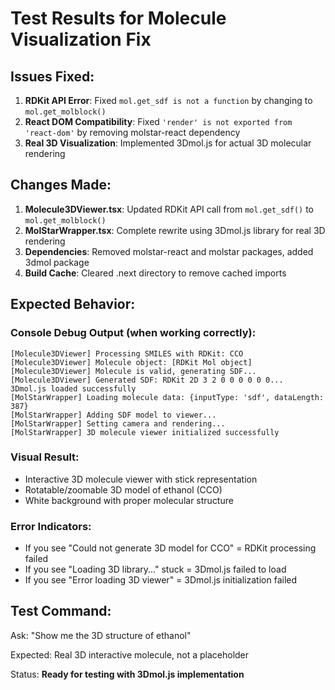 # Test Results for Molecule Visualization Fix

## Issues Fixed:

1. **RDKit API Error**: Fixed `mol.get_sdf is not a function` by changing to `mol.get_molblock()`
2. **React DOM Compatibility**: Fixed `'render' is not exported from 'react-dom'` by removing molstar-react dependency
3. **Real 3D Visualization**: Implemented 3Dmol.js for actual 3D molecular rendering

## Changes Made:

1. **Molecule3DViewer.tsx**: Updated RDKit API call from `mol.get_sdf()` to `mol.get_molblock()`
2. **MolStarWrapper.tsx**: Complete rewrite using 3Dmol.js library for real 3D rendering
3. **Dependencies**: Removed molstar-react and molstar packages, added 3dmol package
4. **Build Cache**: Cleared .next directory to remove cached imports

## Expected Behavior:

### Console Debug Output (when working correctly):
```
[Molecule3DViewer] Processing SMILES with RDKit: CCO
[Molecule3DViewer] Molecule object: [RDKit Mol object]
[Molecule3DViewer] Molecule is valid, generating SDF...
[Molecule3DViewer] Generated SDF: RDKit 2D 3 2 0 0 0 0 0 0...
3Dmol.js loaded successfully
[MolStarWrapper] Loading molecule data: {inputType: 'sdf', dataLength: 387}
[MolStarWrapper] Adding SDF model to viewer...
[MolStarWrapper] Setting camera and rendering...
[MolStarWrapper] 3D molecule viewer initialized successfully
```

### Visual Result:
- Interactive 3D molecule viewer with stick representation
- Rotatable/zoomable 3D model of ethanol (CCO)
- White background with proper molecular structure

### Error Indicators:
- If you see "Could not generate 3D model for CCO" = RDKit processing failed
- If you see "Loading 3D library..." stuck = 3Dmol.js failed to load
- If you see "Error loading 3D viewer" = 3Dmol.js initialization failed

## Test Command:
Ask: "Show me the 3D structure of ethanol"

Expected: Real 3D interactive molecule, not a placeholder

Status: **Ready for testing with 3Dmol.js implementation** 